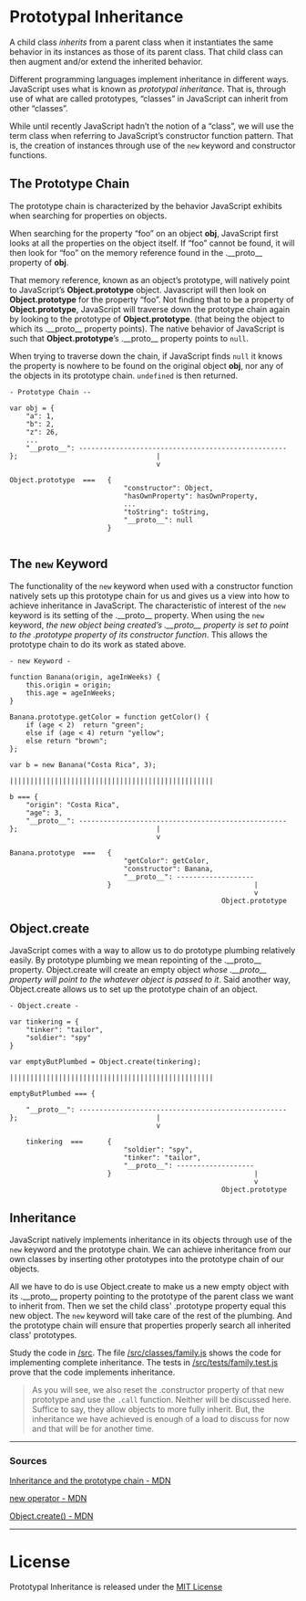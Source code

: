 # Prototypal Inheritance



A child class *inherits* from a parent class when it instantiates the same behavior in its instances as those of its parent class. That child class can then augment and/or extend the inherited behavior.

Different programming languages implement inheritance in different ways. JavaScript uses what is known as *prototypal inheritance*. That is, through use of what are called prototypes, “classes” in JavaScript can inherit from other “classes”.

While until recently JavaScript hadn’t the notion of a “class”, we will use the term class when referring to JavaScript’s constructor function pattern. That is, the creation of instances through use of the `new` keyword and constructor functions. 

## The Prototype Chain

The prototype chain is characterized by the behavior JavaScript exhibits when searching for properties on objects. 

When searching for the property “foo” on an object __obj__, JavaScript first looks at all the properties on the object itself. If “foo” cannot be found, it will then look for “foo” on the memory reference found in the .\_\_proto\_\_ property of __obj__. 

That memory reference, known as an object’s prototype, will natively point to JavaScript’s __Object.prototype__ object. Javascript will then look on __Object.prototype__ for the property “foo”. Not finding that to be a property of __Object.prototype__, JavaScript will traverse down the prototype chain again by looking to the prototype of __Object.prototype__. (that being the object to which its .\_\_proto\_\_ property points). The native behavior of JavaScript is such that __Object.prototype__’s .\_\_proto\_\_ property points to `null`. 

When trying to traverse down the chain, if JavaScript finds `null` it knows the property is nowhere to be found on the original object __obj__, nor any of the objects in its prototype chain. `undefined` is then returned. 


```
- Prototype Chain --

var obj = {
	"a": 1,
	"b": 2,
	"z": 26,
	...
	"__proto__": ---------------------------------------------------
};									|
									v

Object.prototype  ===  	{	
							"constructor": Object,
							"hasOwnProperty": hasOwnProperty,
							...
							"toString": toString,
							"__proto__": null
						}
				

```


## The `new` Keyword

The functionality of the `new` keyword when used with a constructor function natively sets up this prototype chain for us and gives us a view into how to achieve inheritance in JavaScript. The characteristic of interest of the `new` keyword is its setting of the .\_\_proto\_\_ property. When using the `new` keyword, *the new object being created’s .\_\_proto\_\_ property is set to point to the .prototype property of its constructor function*. This allows the prototype chain to do its work as stated above.

```
- new Keyword -

function Banana(origin, ageInWeeks) {
	this.origin = origin;
	this.age = ageInWeeks;
}

Banana.prototype.getColor = function getColor() {
	if (age < 2)  return "green";
	else if (age < 4) return "yellow";
	else return "brown";
};

var b = new Banana("Costa Rica", 3);

||||||||||||||||||||||||||||||||||||||||||||||||||

b === {
	"origin": "Costa Rica",
	"age": 3,
	"__proto__": ---------------------------------------------------
};									|
									v

Banana.prototype  ===  	{	
							"getColor": getColor,
							"constructor": Banana,
							"__proto__": -------------------
						}									|
															v
													Object.prototype

```

## Object.create

JavaScript comes with a way to allow us to do prototype plumbing relatively easily. By prototype plumbing we mean repointing of the .\_\_proto\_\_ property. Object.create will create an empty object *whose .\_\_proto\_\_ property will point to the whatever object is passed to it*. Said another way, Object.create allows us to set up the prototype chain of an object.


```
- Object.create -

var tinkering = {
	"tinker": "tailor",
	"soldier": "spy"
}

var emptyButPlumbed = Object.create(tinkering);

||||||||||||||||||||||||||||||||||||||||||||||||||

emptyButPlumbed === {

	"__proto__": ---------------------------------------------------
};									|
									v

	tinkering  ===  	{	
							"soldier": "spy",
							"tinker": "tailor",
							"__proto__": -------------------
						}									|
															v
													Object.prototype

```


## Inheritance

JavaScript natively implements inheritance in its objects through use of the `new` keyword and the prototype chain. We can achieve inheritance from our own classes by inserting other prototypes into the prototype chain of our objects.

All we have to do is use Object.create to make us a new empty object with its .\_\_proto\_\_ property pointing to the prototype of the parent class we want to inherit from. Then we set the child class' .prototype property equal this new object. The `new` keyword will take care of the rest of the plumbing. And the prototype chain will ensure that properties properly search all inherited class' prototypes.

Study the code in [/src][1]. The file [/src/classes/family.js][2] shows the code for implementing complete inheritance. The tests in [/src/tests/family.test.js][3] prove that the code implements inheritance.

>As you will see, we also reset the .constructor property of that new prototype and use the `.call`  function. Neither will be discussed here. Suffice to say, they allow objects to more fully inherit. But, the inheritance we have achieved is enough of a load to discuss for now and that will be for another time.

***

### Sources

[Inheritance and the prototype chain - MDN](https://developer.mozilla.org/en-US/docs/Web/JavaScript/Inheritance_and_the_prototype_chain)

[new operator - MDN](https://developer.mozilla.org/en-US/docs/Web/JavaScript/Reference/Operators/new)

[Object.create() - MDN](https://developer.mozilla.org/en-US/docs/Web/JavaScript/Reference/Global_Objects/Object/create)

***

# License

Prototypal Inheritance is released under the [MIT License](https://opensource.org/licenses/MIT)


[1]: ./src/classes
[2]: ./src/classes/family.js
[3]: ./src/tests/family.test.js
